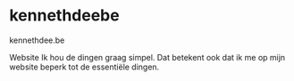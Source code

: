 # kennethdeebe
kennethdee.be

Website
Ik hou de dingen graag simpel. Dat betekent ook dat ik me op mijn website beperk tot de essentiële dingen.
